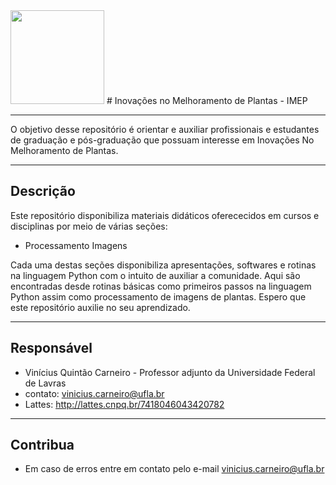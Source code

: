 ﻿<img src="https://user-images.githubusercontent.com/16979085/65687602-03ee7a00-e040-11e9-943a-b6783fa6e8ca.png" heigth = "150" width = "150">
# Inovações no Melhoramento de Plantas - IMEP

---
O objetivo desse repositório é orientar e auxiliar profissionais e estudantes de graduação e pós-graduação que possuam interesse em Inovações No Melhoramento de Plantas. 

---
## Descrição

Este repositório disponibiliza materiais didáticos oferececidos em cursos e disciplinas por meio de várias seções: 

- Processamento Imagens

Cada uma destas seções disponibiliza apresentações, softwares e rotinas na linguagem Python com o intuito de auxiliar a comunidade. Aqui são encontradas desde rotinas básicas como primeiros passos na linguagem Python assim como processamento de imagens de plantas. Espero que este repositório auxilie no seu aprendizado. 

---
## Responsável

- Vinícius Quintão Carneiro - Professor adjunto da Universidade Federal de Lavras 
- contato: vinicius.carneiro@ufla.br
- Lattes: http://lattes.cnpq.br/7418046043420782 

---

## Contribua

- Em caso de erros entre em contato pelo e-mail vinicius.carneiro@ufla.br
